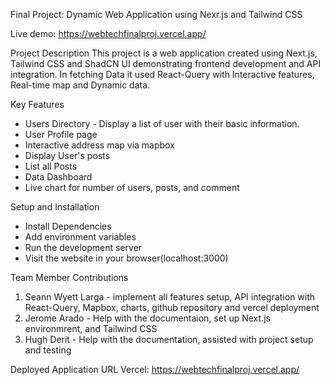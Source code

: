 Final Project: Dynamic Web Application using Nexr.js and Tailwind CSS

Live demo: https://webtechfinalproj.vercel.app/

Project Description
This project is a web application created using Next.js, Tailwind CSS and ShadCN UI demonstrating frontend development and API integration. In fetching Data it used React-Query with Interactive features, Real-time map and Dynamic data.

Key Features
- Users Directory - Display a list of user with their basic information.
- User Profile page
- Interactive address map via mapbox
- Display User's posts
- List all Posts
- Data Dashboard
- Live chart for number of users, posts, and comment

Setup and Installation
- Install Dependencies
- Add environment variables
- Run the development server
- Visit the website in your browser(localhost:3000)

Team Member Contributions
1. Seann Wyett Larga - implement all features setup, API integration with React-Query, Mapbox, charts, github repository and vercel deployment
2. Jerome Arado - Help with the documentaion, set up Next.js environmrent, and Tailwind CSS
3. Hugh Derit - Help with the documentation, assisted with project setup and testing

Deployed Application URL
Vercel: https://webtechfinalproj.vercel.app/
